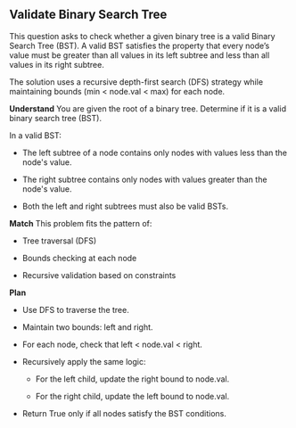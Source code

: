##  Validate Binary Search Tree
This question asks to check whether a given binary tree is a valid Binary Search Tree (BST). A valid BST satisfies the property that every node’s value must be greater than all values in its left subtree and less than all values in its right subtree.

The solution uses a recursive depth-first search (DFS) strategy while maintaining bounds (min < node.val < max) for each node.

**Understand**
You are given the root of a binary tree. Determine if it is a valid binary search tree (BST).

In a valid BST:

- The left subtree of a node contains only nodes with values less than the node's value.

- The right subtree contains only nodes with values greater than the node's value.

- Both the left and right subtrees must also be valid BSTs.

**Match**
This problem fits the pattern of:

- Tree traversal (DFS)

- Bounds checking at each node

- Recursive validation based on constraints

**Plan**
- Use DFS to traverse the tree.

- Maintain two bounds: left and right.

- For each node, check that left < node.val < right.

- Recursively apply the same logic:

    - For the left child, update the right bound to node.val.

    - For the right child, update the left bound to node.val.

- Return True only if all nodes satisfy the BST conditions.